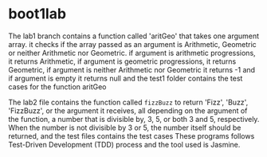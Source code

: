 # boot1lab
The lab1 branch contains a function called 'aritGeo' that takes one argument array. it checks if the array passed as an argument is Arithmetic, Geometric or neither Arithmetic nor Geometric. if argument is arithmetic progressions, it returns Arithmetic, if argument is 
geometric progressions, it returns Geometric, if argument is neither Arithmetic nor Geometric it returns -1 and if argument is empty it returns null and the test1 folder contains the test cases for the function aritGeo

The lab2 file contains the function called `fizzBuzz` to return 'Fizz', 'Buzz', 'FizzBuzz', or the argument it receives, all depending on the argument of the function, a number that is divisible by, 3, 5, or both 3 and 5, respectively.
When the number is not divisible by 3 or 5, the number itself should be returned, and the test files contains the test cases 
These programs follows Test-Driven Development (TDD) process and the tool used is Jasmine.
